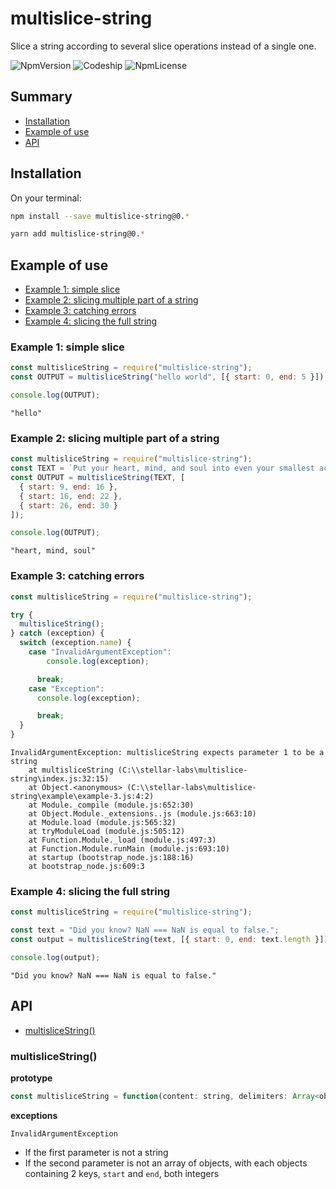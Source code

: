 # multislice-string

Slice a string according to several slice operations instead of a single one.

![NpmVersion](https://img.shields.io/npm/v/multislice-string.svg)
![Codeship](https://img.shields.io/codeship/e0bd2ee0-86e5-0136-cf91-4e9297bf3221/master.svg)
![NpmLicense](https://img.shields.io/npm/l/multislice-string.svg)

## Summary

- [Installation](#installation)
- [Example of use](#example-of-use)
- [API](#api)

## Installation

On your terminal:

```bash
npm install --save multislice-string@0.*
```

```bash
yarn add multislice-string@0.*
```

## Example of use

- [Example 1: simple slice](#example-1-simple-slice)
- [Example 2: slicing multiple part of a string](#example-2-slicing-multiple-part-of-a-string)
- [Example 3: catching errors](example-3-catching-errors)
- [Example 4: slicing the full string](#example-4-slicing-the-full-string)

### Example 1: simple slice

```javascript
const multisliceString = require("multislice-string");
const OUTPUT = multisliceString("hello world", [{ start: 0, end: 5 }]);

console.log(OUTPUT);
```

```
"hello"
```

### Example 2: slicing multiple part of a string

```javascript
const multisliceString = require("multislice-string");
const TEXT = `Put your heart, mind, and soul into even your smallest acts. This is the secret of success.`;
const OUTPUT = multisliceString(TEXT, [
  { start: 9, end: 16 },
  { start: 16, end: 22 },
  { start: 26, end: 30 }
]);

console.log(OUTPUT);
```

```
"heart, mind, soul"
```

### Example 3: catching errors

```javascript
const multisliceString = require("multislice-string");

try {
  multisliceString();
} catch (exception) {
  switch (exception.name) {
    case "InvalidArgumentException":
        console.log(exception);

      break;
    case "Exception":
      console.log(exception);

      break;
  }
}
```

```
InvalidArgumentException: multisliceString expects parameter 1 to be a string
    at multisliceString (C:\\stellar-labs\multislice-string\index.js:32:15)
    at Object.<anonymous> (C:\\stellar-labs\multislice-string\example\example-3.js:4:2)
    at Module._compile (module.js:652:30)
    at Object.Module._extensions..js (module.js:663:10)
    at Module.load (module.js:565:32)
    at tryModuleLoad (module.js:505:12)
    at Function.Module._load (module.js:497:3)
    at Function.Module.runMain (module.js:693:10)
    at startup (bootstrap_node.js:188:16)
    at bootstrap_node.js:609:3
```

### Example 4: slicing the full string

```javascript
const multisliceString = require("multislice-string");

const text = "Did you know? NaN === NaN is equal to false.";
const output = multisliceString(text, [{ start: 0, end: text.length }]);

console.log(output);
```

```
"Did you know? NaN === NaN is equal to false."
```

## API

- [multisliceString()](#multislicestring)

### multisliceString()

**prototype**

```javascript
const multisliceString = function(content: string, delimiters: Array<object>): string
```

**exceptions**

`InvalidArgumentException`

- If the first parameter is not a string
- If the second parameter is not an array of objects, with each objects containing 2 keys, `start` and `end`, both integers